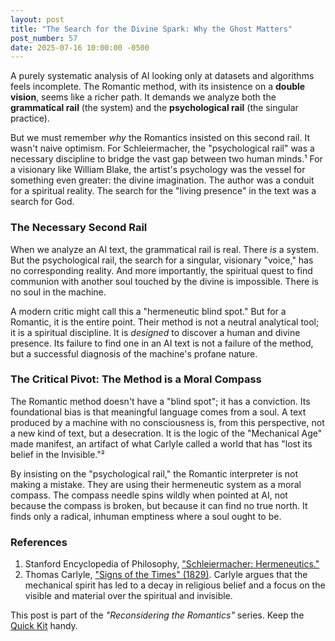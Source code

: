 ```yaml
---
layout: post
title: "The Search for the Divine Spark: Why the Ghost Matters"
post_number: 57
date: 2025-07-16 10:00:00 -0500
---
```


A purely systematic analysis of AI looking only at datasets and algorithms feels incomplete. The Romantic method, with its insistence on a **double vision**, seems like a richer path. It demands we analyze both the **grammatical rail** (the system) and the **psychological rail** (the singular practice).

But we must remember *why* the Romantics insisted on this second rail. It wasn't naive optimism. For Schleiermacher, the "psychological rail" was a necessary discipline to bridge the vast gap between two human minds.¹ For a visionary like William Blake, the artist's psychology was the vessel for something even greater: the divine imagination. The author was a conduit for a spiritual reality. The search for the "living presence" in the text was a search for God.

### The Necessary Second Rail

When we analyze an AI text, the grammatical rail is real. There *is* a system. But the psychological rail, the search for a singular, visionary "voice," has no corresponding reality. And more importantly, the spiritual quest to find communion with another soul touched by the divine is impossible. There is no soul in the machine.

A modern critic might call this a "hermeneutic blind spot." But for a Romantic, it is the entire point. Their method is not a neutral analytical tool; it is a spiritual discipline. It is *designed* to discover a human and divine presence. Its failure to find one in an AI text is not a failure of the method, but a successful diagnosis of the machine's profane nature.

### The Critical Pivot: The Method is a Moral Compass

The Romantic method doesn't have a "blind spot"; it has a conviction. Its foundational bias is that meaningful language comes from a soul. A text produced by a machine with no consciousness is, from this perspective, not a new kind of text, but a desecration. It is the logic of the "Mechanical Age" made manifest, an artifact of what Carlyle called a world that has "lost its belief in the Invisible."²

By insisting on the "psychological rail," the Romantic interpreter is not making a mistake. They are using their hermeneutic system as a moral compass. The compass needle spins wildly when pointed at AI, not because the compass is broken, but because it can find no true north. It finds only a radical, inhuman emptiness where a soul ought to be.

### References

1. Stanford Encyclopedia of Philosophy, ["Schleiermacher: Hermeneutics."](https://plato.stanford.edu/entries/schleiermacher/#Herm)
2. Thomas Carlyle, ["Signs of the Times" (1829)](https://victorianweb.org/authors/carlyle/signs1.html). Carlyle argues that the mechanical spirit has led to a decay in religious belief and a focus on the visible and material over the spiritual and invisible.

This post is part of the *"Reconsidering the Romantics"* series. Keep the [Quick Kit](/romantic-quick-kit) handy.